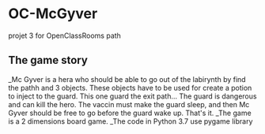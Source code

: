 # OC-McGyver
projet 3 for OpenClassRooms path
## The game story
_Mc Gyver is a hera who should be able to go out of the labirynth by find the pathh and 3 objects. These objects have to be used for create a potion to inject to the guard. This one guard the exit path... The guard is dangerous and can kill the hero. The vaccin must make the guard sleep, and then Mc Gyver should be free to go before the guard wake up. That's it.
_The game is a 2 dimensions board game.
_The code in Python 3.7 use pygame library

